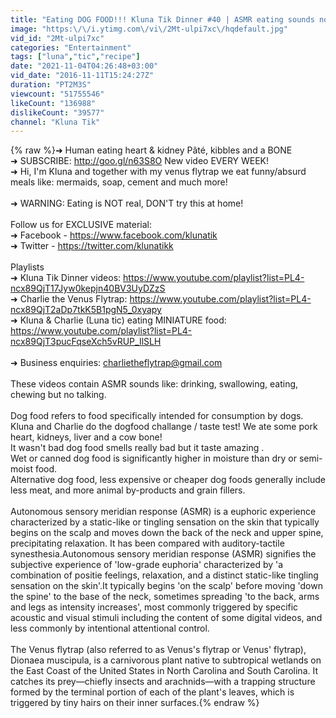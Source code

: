 ```yaml
---
title: "Eating DOG FOOD!!! Kluna Tik Dinner #40 | ASMR eating sounds no talk"
image: "https:\/\/i.ytimg.com\/vi\/2Mt-ulpi7xc\/hqdefault.jpg"
vid_id: "2Mt-ulpi7xc"
categories: "Entertainment"
tags: ["luna","tic","recipe"]
date: "2021-11-04T04:26:48+03:00"
vid_date: "2016-11-11T15:24:27Z"
duration: "PT2M3S"
viewcount: "51755546"
likeCount: "136988"
dislikeCount: "39577"
channel: "Kluna Tik"
---
```

{% raw %}➜ Human eating  heart &amp; kidney Pâté, kibbles and a BONE<br />➜ SUBSCRIBE: <a rel="nofollow" target="blank" href="http://goo.gl/n63S8O">http://goo.gl/n63S8O</a>  New video EVERY WEEK!<br />➜ Hi, I'm Kluna and together with my venus flytrap we eat funny/absurd meals like: mermaids, soap, cement and much more!<br /><br />➜ WARNING: Eating is NOT real, DON'T try this at home!<br /><br />Follow us for EXCLUSIVE material:<br />➜ Facebook - <a rel="nofollow" target="blank" href="https://www.facebook.com/klunatik">https://www.facebook.com/klunatik</a><br />➜ Twitter - <a rel="nofollow" target="blank" href="https://twitter.com/klunatikk">https://twitter.com/klunatikk</a><br /><br />Playlists<br />➜ Kluna Tik Dinner videos: <a rel="nofollow" target="blank" href="https://www.youtube.com/playlist?list=PL4-ncx89QjT17Jyw0kepjn40BV3UyDZzS">https://www.youtube.com/playlist?list=PL4-ncx89QjT17Jyw0kepjn40BV3UyDZzS</a><br />➜ Charlie the Venus Flytrap: <a rel="nofollow" target="blank" href="https://www.youtube.com/playlist?list=PL4-ncx89QjT2aDp7tkK5B1pgN5_0xyapy">https://www.youtube.com/playlist?list=PL4-ncx89QjT2aDp7tkK5B1pgN5_0xyapy</a><br />➜ Kluna &amp; Charlie (Luna tic) eating MINIATURE food: <a rel="nofollow" target="blank" href="https://www.youtube.com/playlist?list=PL4-ncx89QjT3pucFqseXch5vRUP_IlSLH">https://www.youtube.com/playlist?list=PL4-ncx89QjT3pucFqseXch5vRUP_IlSLH</a><br /><br />➜ Business enquiries: charlietheflytrap@gmail.com<br /><br />These videos contain ASMR sounds like: drinking, swallowing, eating, chewing but no talking.<br /><br />Dog food refers to food specifically intended for consumption by dogs.<br />Kluna and Charlie do the dogfood challange / taste test! We ate some pork heart, kidneys, liver and a cow bone!<br />It wasn't bad dog food smells really bad but it taste amazing .<br />Wet or canned dog food is significantly higher in moisture than dry or semi-moist food.<br />Alternative dog food, less expensive or cheaper dog foods generally include less meat, and more animal by-products and grain fillers. <br /><br />Autonomous sensory meridian response (ASMR) is a euphoric experience characterized by a static-like or tingling sensation on the skin that typically begins on the scalp and moves down the back of the neck and upper spine, precipitating relaxation. It has been compared with auditory-tactile synesthesia.Autonomous sensory meridian response (ASMR) signifies the subjective experience of 'low-grade euphoria' characterized by 'a combination of positie feelings, relaxation, and a distinct static-like tingling sensation on the skin'.It typically begins 'on the scalp' before moving 'down the spine' to the base of the neck, sometimes spreading 'to the back, arms and legs as intensity increases', most commonly triggered by specific acoustic and visual stimuli including the content of some digital videos, and less commonly by intentional attentional control.<br /><br />The Venus flytrap (also referred to as Venus's flytrap or Venus' flytrap), Dionaea muscipula, is a carnivorous plant native to subtropical wetlands on the East Coast of the United States in North Carolina and South Carolina. It catches its prey—chiefly insects and arachnids—with a trapping structure formed by the terminal portion of each of the plant's leaves, which is triggered by tiny hairs on their inner surfaces.{% endraw %}
